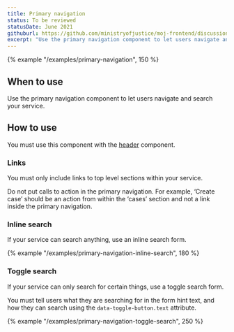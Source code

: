 ```yaml
---
title: Primary navigation
status: To be reviewed
statusDate: June 2021
githuburl: https://github.com/ministryofjustice/moj-frontend/discussions/710
excerpt: "Use the primary navigation component to let users navigate and search your service."
---
```


{% example "/examples/primary-navigation", 150 %}

## When to use

Use the primary navigation component to let users navigate and search your service.

## How to use

You must use this component with the [header](/components/header/) component.

### Links

You must only include links to top level sections within your service.

Do not put calls to action in the primary navigation. For example, ‘Create case’ should be an action from within the ‘cases’ section and not a link inside the primary navigation.

### Inline search

If your service can search anything, use an inline search form.

{% example "/examples/primary-navigation-inline-search", 180 %}

### Toggle search

If your service can only search for certain things, use a toggle search form.

You must tell users what they are searching for in the form hint text, and how they can search using the `data-toggle-button.text` attribute.

{% example "/examples/primary-navigation-toggle-search", 250 %}
